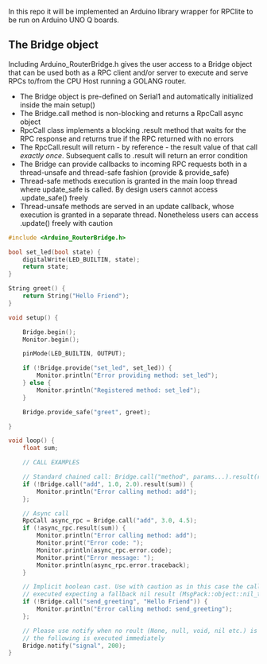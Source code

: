 In this repo it will be implemented an Arduino library wrapper for RPClite to be run on Arduino UNO Q boards.

## The Bridge object ##

Including Arduino_RouterBridge.h gives the user access to a Bridge object that can be used both as a RPC client and/or server to execute and serve RPCs to/from the CPU Host running a GOLANG router.

- The Bridge object is pre-defined on Serial1 and automatically initialized inside the main setup()
- The Bridge.call method is non-blocking and returns a RpcCall async object
- RpcCall class implements a blocking .result method that waits for the RPC response and returns true if the RPC returned with no errors
- The RpcCall.result will return - by reference - the result value of that call *exactly once*. Subsequent calls to .result will return an error condition
- The Bridge can provide callbacks to incoming RPC requests both in a thread-unsafe and thread-safe fashion (provide & provide_safe)
- Thread-safe methods execution is granted in the main loop thread where update_safe is called. By design users cannot access .update_safe() freely
- Thread-unsafe methods are served in an update callback, whose execution is granted in a separate thread. Nonetheless users can access .update() freely with caution


```cpp
#include <Arduino_RouterBridge.h>

bool set_led(bool state) {
    digitalWrite(LED_BUILTIN, state);
    return state;
}

String greet() {
    return String("Hello Friend");
}

void setup() {

    Bridge.begin();
    Monitor.begin();

    pinMode(LED_BUILTIN, OUTPUT);

    if (!Bridge.provide("set_led", set_led)) {
        Monitor.println("Error providing method: set_led");
    } else {
        Monitor.println("Registered method: set_led");
    }

    Bridge.provide_safe("greet", greet);

}

void loop() {
    float sum;

    // CALL EXAMPLES

    // Standard chained call: Bridge.call("method", params...).result(res)
    if (!Bridge.call("add", 1.0, 2.0).result(sum)) {
        Monitor.println("Error calling method: add");
    };

    // Async call
    RpcCall async_rpc = Bridge.call("add", 3.0, 4.5);
    if (!async_rpc.result(sum)) {
        Monitor.println("Error calling method: add");
        Monitor.print("Error code: ");
        Monitor.println(async_rpc.error.code);
        Monitor.print("Error message: ");
        Monitor.println(async_rpc.error.traceback);
    }

    // Implicit boolean cast. Use with caution as in this case the call is indeed
    // executed expecting a fallback nil result (MsgPack::object::nil_t)
    if (!Bridge.call("send_greeting", "Hello Friend")) {
        Monitor.println("Error calling method: send_greeting");
    };

    // Please use notify when no reult (None, null, void, nil etc.) is expected from the opposite side
    // the following is executed immediately
    Bridge.notify("signal", 200);
}
```
